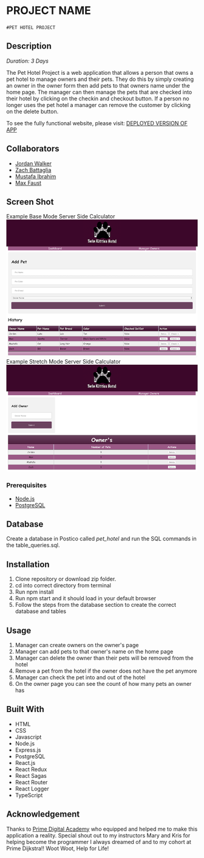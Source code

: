 # PROJECT NAME
	#PET HOTEL PROJECT

## Description
_Duration: 3 Days_

The Pet Hotel Project is a web application that allows a person that owns a pet hotel to manage owners and their pets. They do this by simply creating an owner in the owner form then add pets to that owners name under the home page. The manager can then manage the pets that are checked into their hotel by clicking on the checkin and checkout button. If a person no longer uses the pet hotel a manager can remove the customer by clicking on the delete button.

To see the fully functional website, please visit: [DEPLOYED VERSION OF APP](https://shrouded-thicket-91600.herokuapp.com/#/)

## Collaborators
- [Jordan Walker](https://github.com/Jaden-Reklaw)
- [Zach Battaglia](https://github.com/zbattaglia)
- [Mustafa Ibrahim](https://github.com/MustafaIbrahim4)
- [Max Faust](https://github.com/MaxFaust)

## Screen Shot
Example Base Mode Server Side Calculator
![ ADD ENTRY PAGE | HOME PAGE](https://github.com/Jaden-Reklaw/pet_hotel_project/blob/master/img/ADD_PET.png "Example of the home page where the manager can add pets")
Example Stretch Mode Server Side Calculator
![ ADD ENTRY PAGE | OWNER PAGE](https://github.com/Jaden-Reklaw/pet_hotel_project/blob/master/img/ADD_OWNER.png "Example of the owners page where the manager can create owners")

### Prerequisites
- [Node.js](https://nodejs.org/en/)
- [PostgreSQL](https://eggerapps.at/postico/)

## Database

Create a database in Postico called *pet_hotel* and run the SQL commands in the table_queries.sql.

## Installation
1. Clone repository or download zip folder.
2. cd into correct directory from terminal
3. Run npm install
4. Run npm start and it should load in your default browser
5. Follow the steps from the database section to create the correct database and tables

## Usage
1. Manager can create owners on the owner's page
2. Manager can add pets to that owner's name on the home page
3. Manager can delete the owner than their pets will be removed from the hotel
4. Remove a pet from the hotel if the owner does not have the pet anymore
5. Manager can check the pet into and out of the hotel
6. On the owner page you can see the count of how many pets an owner has

## Built With
- HTML
- CSS
- Javascript
- Node.js
- Express.js
- PostgreSQL
- React.js
- React Redux
- React Sagas
- React Router
- React Logger
- TypeScript

## Acknowledgement
Thanks to [Prime Digital Academy](www.primeacademy.io) who equipped and helped me to make this application a reality. Special shout out to my instructors Mary and Kris for helping become the programmer I always dreamed of and to my cohort at Prime Dijkstra!! Woot Woot, Help for Life!